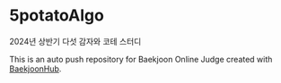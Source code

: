 # 5potatoAlgo

2024년 상반기 다섯 감자와 코테 스터디

This is an auto push repository for Baekjoon Online Judge created with [BaekjoonHub](https://github.com/BaekjoonHub/BaekjoonHub).
